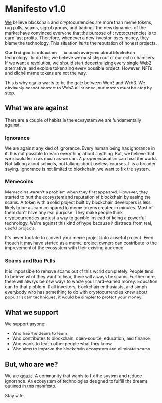 # Manifesto v1.0
[We](https://qga.io) believe blockchain and cryptocurrencies are more than meme tokens, rug pulls, scams, signal groups, and trading. The new dynamics of the market have convinced everyone that the purpose of cryptocurrencies is to earn fast profits. Therefore, whenever a new investor loses money, they blame the technology. This situation hurts the reputation of honest projects.

Our first goal is education — to teach everyone about blockchain technology. To do this, we believe we must step out of our echo chambers. If we want a revolution, we should start decentralizing every single Web2 alternative, and explore tokenizing every possible project. However, NFTs and cliché meme tokens are not the way.

This is why qga.io wants to be the gate between Web2 and Web3. We obviously cannot convert to Web3 all at once, our moves must be step by step.

## What we are against
There are a couple of habits in the ecosystem we are fundamentally against.

### Ignorance
We are against any kind of ignorance. Every human being has ignorance in it. It is not possible to learn everything about anything. But, we believe that we should learn as much as we can. A proper education can heal the world. Not talking about schools, not talking about useless courses. It is a broader saying. Ignorance is not limited to blockchain, we want to fix the system.

### Memecoins
Memecoins weren’t a problem when they first appeared. However, they started to hurt the ecosystem and reputation of blockchain by easing the scams. A token with a solid project built by blockchain developers is less likely to be a scam compared to meme tokens created in minutes. Most of them don't have any real purpose. They make people think cryptocurrencies are just a way to gamble instead of being a powerful technology. We're against this kind of hype because it distracts from real, useful projects.

It's never too late to convert your meme project into a useful project. Even though it may have started as a meme, project owners can contribute to the improvement of the ecosystem with their existing audience.

### Scams and Rug Pulls
It is impossible to remove scams out of this world completely. People tend to believe what they want to hear, there will always be scams. Furthermore, there will always be new ways to waste your hard-earned money. Education can fix that problem. If all investors, blockchain enthusiasts, and simply everybody who has something to do with cryptocurrencies knew about popular scam techniques, it would be simpler to protect your money.

## What we support
We support anyone:
- Who has the desire to learn
- Who contributes to blockchain, open-source, education, and finance
- Who wants to teach other people what they know
- Who aims to improve the blockchain ecosystem and eliminate scams

## But, who are we?
We are [qga.io](https://qga.io). A community that wants to fix the system and reduce ignorance. An ecosystem of technologies designed to fulfill the dreams outlined in this manifesto.

Stay safe.
